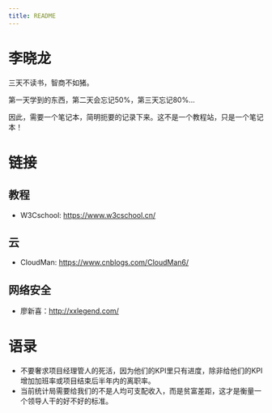 ```yaml
---
title: README
---
```


# 李晓龙

三天不读书，智商不如猪。

第一天学到的东西，第二天会忘记50%，第三天忘记80%...

因此，需要一个笔记本，简明扼要的记录下来。这不是一个教程站，只是一个笔记本！


# 链接

## 教程

- W3Cschool: <https://www.w3cschool.cn/>

## 云

- CloudMan: <https://www.cnblogs.com/CloudMan6/>

## 网络安全

- 廖新喜：<http://xxlegend.com/>


# 语录

- 不要奢求项目经理管人的死活，因为他们的KPI里只有进度，除非给他们的KPI增加加班率或项目结束后半年内的离职率。
- 当前统计局需要给我们的不是人均可支配收入，而是贫富差距，这才是衡量一个领导人干的好不好的标准。
